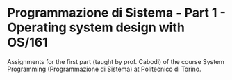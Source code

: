# Programmazione di Sistema - Part 1 - Operating system design with OS/161
Assignments for the first part (taught by prof. Cabodi) of the course System Programming (Programmazione di Sistema) at Politecnico di Torino.
